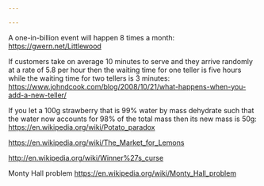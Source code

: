 ```yaml
---

---
```


A one-in-billion event will happen 8 times a month: <https://gwern.net/Littlewood>

If customers take on average 10 minutes to serve and they arrive randomly at a rate of 5.8 per hour then the waiting time for one teller is five hours while the waiting time for two tellers is 3 minutes: <https://www.johndcook.com/blog/2008/10/21/what-happens-when-you-add-a-new-teller/>

If you let a 100g strawberry that is 99% water by mass dehydrate such that the water now accounts for 98% of the total mass then its new mass is 50g: <https://en.wikipedia.org/wiki/Potato_paradox>

<https://en.wikipedia.org/wiki/The_Market_for_Lemons>

<http://en.wikipedia.org/wiki/Winner%27s_curse>

Monty Hall problem <https://en.wikipedia.org/wiki/Monty_Hall_problem>
